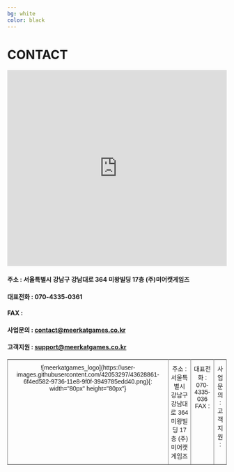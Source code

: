 ```yaml
---
bg: white
color: black
---
```



# CONTACT

<iframe src="https://www.google.com/maps/embed?pb=!1m18!1m12!1m3!1d1582.7612505906102!2d127.02859328696883!3d37.495592997464044!2m3!1f0!2f0!3f0!3m2!1i1024!2i768!4f13.1!3m3!1m2!1s0x0%3A0x0!2zMzfCsDI5JzQ0LjEiTiAxMjfCsDAxJzQ1LjciRQ!5e0!3m2!1sko!2skr!4v1533521760110" width="100%" height="450" frameborder="0" style="border:0" allowfullscreen></iframe>

#### 주소 : 서울특별시 강남구 강남대로 364 미왕빌딩 17층 (주)미어캣게임즈
#### 대표전화 : 070-4335-0361
#### FAX : 
#### 사업문의 : <contact@meerkatgames.co.kr>
#### 고객지원 : <support@meerkatgames.co.kr>


<style type="text/css">
.tg  {border-collapse:collapse;border-spacing:0; width=100%;}
.tg td{font-family:Arial, sans-serif;font-size:14px;padding:10px 5px;border-style:solid;border-width:1px;overflow:hidden;word-break:normal;border-color:black;}
.tg th{font-family:Arial, sans-serif;font-size:14px;font-weight:normal;padding:10px 5px;border-style:solid;border-width:1px;overflow:hidden;word-break:normal;border-color:black;}
.tg .tg-c3ow{border-color:inherit;text-align:center;vertical-align:top}
</style>
<table class="tg">
  <tr>
    <th class="tg-c3ow">![meerkatgames_logo](https://user-images.githubusercontent.com/42053297/43628861-6f4ed582-9736-11e8-9f0f-3949785edd40.png){: width="80px" height="80px"}</th>
    <th class="tg-c3ow">주소 : 서울특별시 강남구 강남대로 364 미왕빌딩 17층 (주)미어캣게임즈</th>
    <th class="tg-c3ow">대표전화 : 070-4335-036  FAX : </th>
    <th class="tg-c3ow">사업문의 : <contact@meerkatgames.co.kr>  고객지원 : <support@meerkatgames.co.kr></th>
  </tr>
</table>
